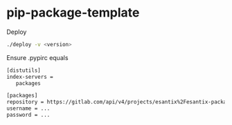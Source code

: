 # pip-package-template


Deploy
 ```bash
./deploy -v <version>
```


Ensure .pypirc equals
 ```txt
[distutils]
index-servers =
    packages

[packages]
repository = https://gitlab.com/api/v4/projects/esantix%2Fesantix-packages/packages/pypi  
username = ...
password = ...
```
